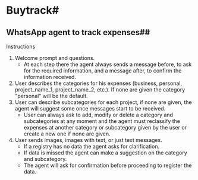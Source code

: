 # Buytrack#
## WhatsApp agent to track expenses##

Instructions
1. Welcome prompt and questions.
    - At each step there the agent always sends a message before, to ask for the required information, and a message after, to confirm the information received.
1. User describes the categories for his expenses (business, personal, project_name_1, project_name_2, etc.). If none are given the category "personal" will be the default.
2. User can describe subcategories for each project, if none are given, the agent will suggest some once messages start to be received.
    - User can always ask to add, modify or delete a category and subcategories at any moment and the agent must reclassify the expenses at another category or subcategory given by the user or create a new one if none are given.
3. User sends images, images with text, or just text messages.
    - If a registry has no data the agent asks for clarification.
    - If data is missed the agent can make a suggestion on the category and subcategory.
    - The agent will ask for confirmation before proceeding to register the data.
